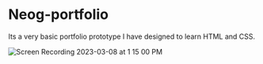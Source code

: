 # Neog-portfolio
Its a very basic portfolio prototype I have designed to learn HTML and CSS.


![Screen Recording 2023-03-08 at 1 15 00 PM](https://user-images.githubusercontent.com/86514109/223652489-77ba18db-06e7-401d-95de-55c2ad244bc7.gif)
